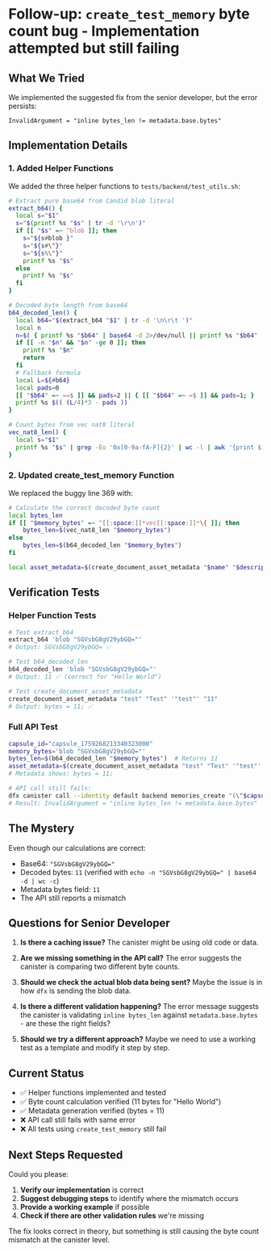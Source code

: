 # Follow-up: `create_test_memory` byte count bug - Implementation attempted but still failing

## What We Tried

We implemented the suggested fix from the senior developer, but the error persists:

```
InvalidArgument = "inline bytes_len != metadata.base.bytes"
```

## Implementation Details

### 1. Added Helper Functions

We added the three helper functions to `tests/backend/test_utils.sh`:

```bash
# Extract pure base64 from Candid blob literal
extract_b64() {
  local s="$1"
  s="$(printf %s "$s" | tr -d '\r\n')"
  if [[ "$s" =~ ^blob ]]; then
    s="${s#blob }"
    s="${s#\"}"
    s="${s%\"}"
    printf %s "$s"
  else
    printf %s "$s"
  fi
}

# Decoded byte length from base64
b64_decoded_len() {
  local b64="$(extract_b64 "$1" | tr -d '\n\r\t ')"
  local n
  n=$( { printf %s "$b64" | base64 -d 2>/dev/null || printf %s "$b64" | base64 -D 2>/dev/null; } | wc -c | awk '{print $1}' )
  if [[ -n "$n" && "$n" -ge 0 ]]; then
    printf %s "$n"
    return
  fi
  # Fallback formula
  local L=${#b64}
  local pads=0
  [[ "$b64" =~ ==$ ]] && pads=2 || { [[ "$b64" =~ =$ ]] && pads=1; }
  printf %s $(( (L/4)*3 - pads ))
}

# Count bytes from vec nat8 literal
vec_nat8_len() {
  local s="$1"
  printf %s "$s" | grep -Eo '0x[0-9a-fA-F]{2}' | wc -l | awk '{print $1}'
}
```

### 2. Updated create_test_memory Function

We replaced the buggy line 369 with:

```bash
# Calculate the correct decoded byte count
local bytes_len
if [[ "$memory_bytes" =~ ^[[:space:]]*vec[[:space:]]*\{ ]]; then
    bytes_len=$(vec_nat8_len "$memory_bytes")
else
    bytes_len=$(b64_decoded_len "$memory_bytes")
fi

local asset_metadata=$(create_document_asset_metadata "$name" "$description" "$tags" "$bytes_len")
```

## Verification Tests

### Helper Function Tests

```bash
# Test extract_b64
extract_b64 'blob "SGVsbG8gV29ybGQ="'
# Output: SGVsbG8gV29ybGQ= ✅

# Test b64_decoded_len
b64_decoded_len 'blob "SGVsbG8gV29ybGQ="'
# Output: 11 ✅ (correct for "Hello World")

# Test create_document_asset_metadata
create_document_asset_metadata "test" "Test" '"test"' "11"
# Output: bytes = 11; ✅
```

### Full API Test

```bash
capsule_id="capsule_1759268213340323000"
memory_bytes='blob "SGVsbG8gV29ybGQ="'
bytes_len=$(b64_decoded_len "$memory_bytes")  # Returns 11
asset_metadata=$(create_document_asset_metadata "test" "Test" '"test"' "$bytes_len")
# Metadata shows: bytes = 11;

# API call still fails:
dfx canister call --identity default backend memories_create "(\"$capsule_id\", opt $memory_bytes, null, null, null, null, null, null, $asset_metadata, \"$idem\")"
# Result: InvalidArgument = "inline bytes_len != metadata.base.bytes"
```

## The Mystery

Even though our calculations are correct:

- Base64: `"SGVsbG8gV29ybGQ="`
- Decoded bytes: `11` (verified with `echo -n "SGVsbG8gV29ybGQ=" | base64 -d | wc -c`)
- Metadata bytes field: `11`
- The API still reports a mismatch

## Questions for Senior Developer

1. **Is there a caching issue?** The canister might be using old code or data.

2. **Are we missing something in the API call?** The error suggests the canister is comparing two different byte counts.

3. **Should we check the actual blob data being sent?** Maybe the issue is in how `dfx` is sending the blob data.

4. **Is there a different validation happening?** The error message suggests the canister is validating `inline bytes_len` against `metadata.base.bytes` - are these the right fields?

5. **Should we try a different approach?** Maybe we need to use a working test as a template and modify it step by step.

## Current Status

- ✅ Helper functions implemented and tested
- ✅ Byte count calculation verified (11 bytes for "Hello World")
- ✅ Metadata generation verified (bytes = 11)
- ❌ API call still fails with same error
- ❌ All tests using `create_test_memory` still fail

## Next Steps Requested

Could you please:

1. **Verify our implementation** is correct
2. **Suggest debugging steps** to identify where the mismatch occurs
3. **Provide a working example** if possible
4. **Check if there are other validation rules** we're missing

The fix looks correct in theory, but something is still causing the byte count mismatch at the canister level.
